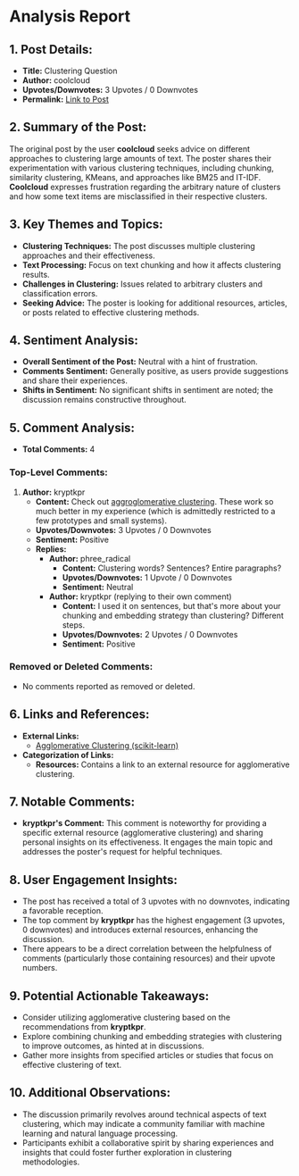 # Analysis Report

## 1. Post Details:
- **Title:** Clustering Question
- **Author:** coolcloud
- **Upvotes/Downvotes:** 3 Upvotes / 0 Downvotes
- **Permalink:** [Link to Post](https://www.reddit.com/r/LocalLLaMA/comments/1hfma6j/clustering_question/)

## 2. Summary of the Post:
The original post by the user **coolcloud** seeks advice on different approaches to clustering large amounts of text. The poster shares their experimentation with various clustering techniques, including chunking, similarity clustering, KMeans, and approaches like BM25 and IT-IDF. **Coolcloud** expresses frustration regarding the arbitrary nature of clusters and how some text items are misclassified in their respective clusters.

## 3. Key Themes and Topics:
- **Clustering Techniques:** The post discusses multiple clustering approaches and their effectiveness.
- **Text Processing:** Focus on text chunking and how it affects clustering results.
- **Challenges in Clustering:** Issues related to arbitrary clusters and classification errors.
- **Seeking Advice:** The poster is looking for additional resources, articles, or posts related to effective clustering methods.

## 4. Sentiment Analysis:
- **Overall Sentiment of the Post:** Neutral with a hint of frustration.
- **Comments Sentiment:** Generally positive, as users provide suggestions and share their experiences.
- **Shifts in Sentiment:** No significant shifts in sentiment are noted; the discussion remains constructive throughout.

## 5. Comment Analysis:
- **Total Comments:** 4

### Top-Level Comments:
1. **Author:** kryptkpr
   - **Content:** Check out [aggroglomerative clustering](https://scikit-learn.org/1.5/modules/generated/sklearn.cluster.AgglomerativeClustering.html). These work so much better in my experience (which is admittedly restricted to a few prototypes and small systems).
   - **Upvotes/Downvotes:** 3 Upvotes / 0 Downvotes
   - **Sentiment:** Positive
   - **Replies:**
     - **Author:** phree_radical
       - **Content:** Clustering words? Sentences? Entire paragraphs?
       - **Upvotes/Downvotes:** 1 Upvote / 0 Downvotes
       - **Sentiment:** Neutral
     - **Author:** kryptkpr (replying to their own comment)
       - **Content:** I used it on sentences, but that's more about your chunking and embedding strategy than clustering? Different steps.
       - **Upvotes/Downvotes:** 2 Upvotes / 0 Downvotes
       - **Sentiment:** Positive

### Removed or Deleted Comments:
- No comments reported as removed or deleted.

## 6. Links and References:
- **External Links:**
  - [Agglomerative Clustering (scikit-learn)](https://scikit-learn.org/1.5/modules/generated/sklearn.cluster.AgglomerativeClustering.html)
- **Categorization of Links:** 
  - **Resources:** Contains a link to an external resource for agglomerative clustering.

## 7. Notable Comments:
- **kryptkpr's Comment:** This comment is noteworthy for providing a specific external resource (agglomerative clustering) and sharing personal insights on its effectiveness. It engages the main topic and addresses the poster's request for helpful techniques.

## 8. User Engagement Insights:
- The post has received a total of 3 upvotes with no downvotes, indicating a favorable reception.
- The top comment by **kryptkpr** has the highest engagement (3 upvotes, 0 downvotes) and introduces external resources, enhancing the discussion.
- There appears to be a direct correlation between the helpfulness of comments (particularly those containing resources) and their upvote numbers.

## 9. Potential Actionable Takeaways:
- Consider utilizing agglomerative clustering based on the recommendations from **kryptkpr**. 
- Explore combining chunking and embedding strategies with clustering to improve outcomes, as hinted at in discussions.
- Gather more insights from specified articles or studies that focus on effective clustering of text.

## 10. Additional Observations:
- The discussion primarily revolves around technical aspects of text clustering, which may indicate a community familiar with machine learning and natural language processing.
- Participants exhibit a collaborative spirit by sharing experiences and insights that could foster further exploration in clustering methodologies.